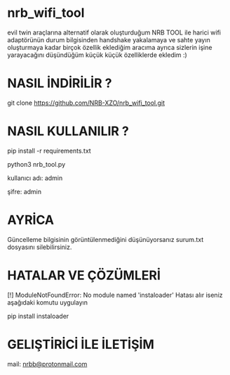 # nrb_wifi_tool
evil twin araçlarına alternatif olarak oluşturduğum NRB TOOL ile harici wifi adaptörünün durum bilgisinden handshake yakalamaya ve sahte yayın oluşturmaya kadar birçok özellik eklediğim aracıma ayrıca sizlerin işine yarayacağını düşündüğüm küçük küçük özelliklerde ekledim :)

# NASIL İNDİRİLİR ?


git clone https://github.com/NRB-XZO/nrb_wifi_tool.git


# NASIL KULLANILIR ?
pip install -r requirements.txt

python3 nrb_tool.py


kullanıcı adı: admin

şifre: admin

# AYRİCA

Güncelleme bilgisinin görüntülenmediğini düşünüyorsanız surum.txt dosyasını silebilirsiniz.

# HATALAR VE ÇÖZÜMLERİ
[!] ModuleNotFoundError: No module named 'instaloader'
Hatası alır iseniz aşağıdaki komutu uygulayın

pip install instaloader

# GELIŞTİRİCİ İLE İLETİŞİM
mail: nrbb@protonmail.com
